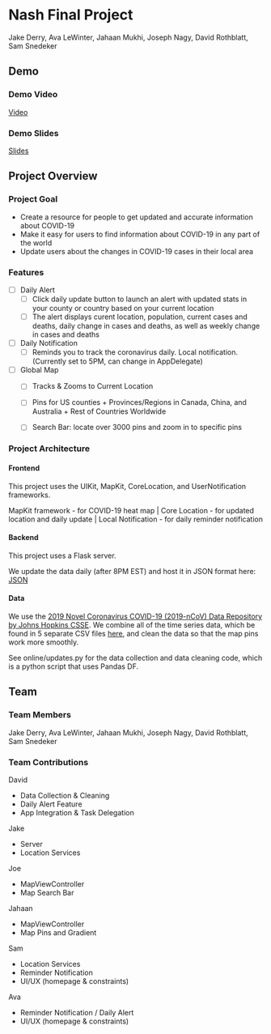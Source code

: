 # Nash Final Project
Jake Derry,  Ava LeWinter, Jahaan Mukhi, Joseph Nagy, David Rothblatt, Sam Snedeker

## Demo

### Demo Video 
[Video](https://drive.google.com/file/d/1G-e2B-u51MD9_V_EXvgqa8-2tQYzi17l/view?usp=sharing)
### Demo Slides 
[Slides](https://docs.google.com/presentation/d/1k_aOUrA9rAgZsCnhqjPoiRdui3HZZuxMIgBJ8S3GMj4/edit?usp=sharing)


## Project Overview 

### Project Goal

- Create a resource for people to get updated and accurate information about COVID-19
- Make it easy for users to find information about COVID-19 in any part of the world 
- Update users about the changes in COVID-19 cases in their local area

### Features

- [ ] Daily Alert
  - [ ] Click daily update button to launch an alert with updated stats in your county or country based on your current location 
  - [ ] The alert displays curent location, population, current cases and deaths, daily change in cases and deaths, as well as weekly change in cases and deaths
- [ ] Daily Notification
  - [ ] Reminds you to track the coronavirus daily. Local notification. (Currently set to 5PM, can change in AppDelegate)
- [ ] Global Map
  - [ ] Tracks & Zooms to Current Location
  - [ ] Pins for US counties + Provinces/Regions in Canada, China, and Australia + Rest of Countries Worldwide
  - [ ] Search Bar: locate over 3000 pins and zoom in to specific pins

  
### Project Architecture

#### Frontend

This project uses the UIKit, MapKit, CoreLocation, and UserNotification frameworks.

MapKit framework - for COVID-19 heat map | Core Location - for updated location and daily update | Local Notification - for daily reminder notification

#### Backend

This project uses a Flask server. 

We update the data daily (after 8PM EST) and host it in JSON format here: [JSON](https://nash-273721.df.r.appspot.com/map)

#### Data
We use the [2019 Novel Coronavirus COVID-19 (2019-nCoV) Data Repository by Johns Hopkins CSSE](https://github.com/CSSEGISandData/COVID-19). 
We combine all of the time series data, which be found in 5 separate CSV files [here](https://github.com/CSSEGISandData/COVID-19/tree/master/csse_covid_19_data/csse_covid_19_time_series), and clean the data so that the map pins work more smoothly. 

See online/updates.py for the data collection and data cleaning code, which is a python script that uses Pandas DF. 
## Team 

### Team Members 
Jake Derry,  Ava LeWinter, Jahaan Mukhi, Joseph Nagy, David Rothblatt, Sam Snedeker

### Team Contributions 

David
- Data Collection & Cleaning 
- Daily Alert Feature 
- App Integration & Task Delegation

Jake
- Server 
- Location Services

Joe 
- MapViewController
- Map Search Bar

Jahaan 
- MapViewController
- Map Pins and Gradient 

Sam 
- Location Services
- Reminder Notification 
- UI/UX (homepage & constraints)

Ava 
- Reminder Notification / Daily Alert 
- UI/UX (homepage & constraints)


